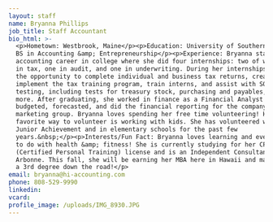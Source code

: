 ```yaml
---
layout: staff
name: Bryanna Phillips
job_title: Staff Accountant
bio_html: >-
  <p>Hometown: Westbrook, Maine</p><p>Education: University of Southern Maine,
  BS in Accounting &amp; Entrepreneurship</p><p>Experience: Bryanna started her
  accounting career in college where she did four internships: two of which were
  in tax, one in audit, and one in underwriting. During her internships, she had
  the opportunity to complete individual and business tax returns, create and
  implement the tax training program, train interns, and assist with SOX
  testing, including tests for treasury stock, purchasing and payables, HR, and
  more. After graduating, she worked in finance as a Financial Analyst where she
  budgeted, forecasted, and did the financial reporting for the company's
  marketing group. Bryanna loves spending her free time volunteering! Her
  favorite way to volunteer is working with kids. She has volunteered with
  Junior Achievement and in elementary schools for the past few
  years.&nbsp;</p><p>Interests/Fun Fact: Bryanna loves learning and everything
  to do with health &amp; fitness! She is currently studying for her CPT
  (Certified Personal Training) license and is an Independent Consultant for
  Arbonne. This fall, she will be earning her MBA here in Hawaii and may go for
  a 3rd degree down the road!</p>
email: bryanna@hi-accounting.com
phone: 808-529-9990
linkedin:
vcard:
profile_image: /uploads/IMG_8930.JPG
---
```


